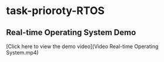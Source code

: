 ﻿# task-prioroty-RTOS
## Real-time Operating System Demo

[Click here to view the demo video](Video Real-time Operating System.mp4)
